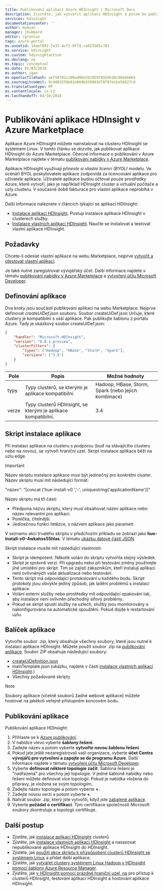 ```yaml
---
title: Publikování aplikací Azure HDInsight | Microsoft Docs
description: Zjistěte, jak vytvořit aplikaci HDInsight a potom ho publikovat na webu Azure Marketplace.
services: hdinsight
documentationcenter: ''
author: mumian
manager: jhubbard
editor: cgronlun
tags: azure-portal
ms.assetid: 14aef891-7a37-4cf1-8f7d-ca923565c783
ms.service: hdinsight
ms.custom: hdinsightactive
ms.devlang: na
ms.topic: conceptual
ms.date: 01/03/2018
ms.author: jgao
ms.openlocfilehash: aef54782c200ad0be261959705b9b10cd0ebb064
ms.sourcegitcommit: 9cdd83256b82e664bd36991d78f87ea1e56827cd
ms.translationtype: MT
ms.contentlocale: cs-CZ
ms.lasthandoff: 04/16/2018
---
```

# <a name="publish-an-hdinsight-application-in-the-azure-marketplace"></a>Publikování aplikace HDInsight v Azure Marketplace
Aplikace Azure HDInsight můžete nainstalovat na clusteru HDInsight se systémem Linux. V tomto článku se dozvíte, jak publikovat aplikace HDInsight do Azure Marketplace. Obecné informace o publikování v Azure Marketplace najdete v tématu [publikování nabídky v Azure Marketplace](../marketplace-publishing/marketplace-publishing-getting-started.md).

Aplikace HDInsight využívají *přineste si vlastní licenci (BYOL)* modelu. Ve scénáři BYOL poskytovatele aplikace zodpovídá za licencování aplikace pro uživatele aplikace. Uživatelé aplikace budou účtovat pouze prostředky Azure, které vytvoří, jako je například HDInsight cluster a virtuální počítače a uzly clusteru. V současné době fakturace pro vlastní aplikace neprobíhá v Azure.

Další informace naleznete v článcích týkající se aplikací HDInsight:

* [Instalace aplikací HDInsight](hdinsight-apps-install-applications.md). Postup instalace aplikace HDInsight v clusterech služby.
* [Instalace vlastních aplikací HDInsight](hdinsight-apps-install-custom-applications.md). Naučte se instalovat a testovat vlastní aplikace HDInsight.

## <a name="prerequisites"></a>Požadavky
Chcete-li odeslat vlastní aplikace na webu Marketplace, nejprve [vytvořit a otestovat vlastní aplikaci](hdinsight-apps-install-custom-applications.md).

Je také nutné zaregistrovat vývojářský účet. Další informace najdete v tématu [publikování nabídky v Azure Marketplace](../marketplace-publishing/marketplace-publishing-getting-started.md) a [vytvoření účtu Microsoft Developer](../marketplace-publishing/marketplace-publishing-accounts-creation-registration.md).

## <a name="define-the-application"></a>Definování aplikace
Dva kroky jsou součástí publikování aplikací na webu Marketplace. Nejprve definovat *createUiDef.json* souboru. Soubor createUiDef.json Určuje, které clustery je kompatibilní s vaší aplikace. Pak publikujte šablonu z portálu Azure. Tady je ukázkový soubor createUiDef.json:

```json
{
    "handler": "Microsoft.HDInsight",
    "version": "0.0.1-preview",
    "clusterFilters": {
        "types": ["Hadoop", "HBase", "Storm", "Spark"],
        "versions": ["3.6"]
    }
}
```

| Pole | Popis | Možné hodnoty |
| --- | --- | --- |
| typy |Typy clusterů, se kterými je aplikace kompatibilní. |Hadoop, HBase, Storm, Spark (nebo jejich kombinace) |
| verze |Typy clusterů HDInsight, se kterými je aplikace kompatibilní. |3.4 |

## <a name="application-installation-script"></a>Skript instalace aplikace
Při instalaci aplikace na clusteru s podporou (buď na stávajícího clusteru nebo na novou), se vytvoří hraniční uzel. Skript instalace aplikace běží na uzlu edge.

  > [!IMPORTANT]
  > Název skriptu instalace aplikace musí být jedinečný pro konkrétní cluster. Název skriptu musí mít následující formát:
  > 
  > "název": "[concat ('hue-install-v0 ','-', uniquestring('applicationName')]"
  > 
  > Název skriptu má tři části:
  > 
  > * Předpona názvu skriptu, který musí obsahovat název aplikace nebo název relevantní pro aplikaci.
  > * Pomlčka, čitelnější.
  > * Jedinečnou funkci řetězce, s názvem aplikace jako parametr.
  > 
  > V seznamu akcí trvalého skriptu v předchozím příkladu se zobrazí jako **hue-install-v0-4wkahss55hlas**. V tématu [ukázku datové části JSON](https://raw.githubusercontent.com/hdinsight/Iaas-Applications/master/Hue/azuredeploy.json).
  > 

Skript instalace musíte mít následující vlastnosti:
* Skript je idempotent. Několik volání do skriptu vytvořila stejný výsledek.
* Skript je správně verzí. Při upgradu nebo při testování změny používejte jiné umístění pro skript. Tím se zajistí zákazníkům, kteří instalují aplikaci není ovlivněných vaše aktualizace nebo testování. 
* Tento skript má odpovídající protokolování u každého bodu. Skript protokoly jsou obvykle jediný způsob, jak ladění problémů s instalací aplikace.
* Volání externí služby nebo prostředky mít odpovídající opakování tak, aby instalace není ovlivněn přechodný síťový problémy.
* Pokud se skript spustí služby na uzlech, služby jsou monitorovány a nakonfigurována na automatické spouštění. Pokud dojde k restartování uzlu.

## <a name="package-the-application"></a>Balíček aplikace
Vytvořte soubor .zip, který obsahuje všechny soubory, které jsou nutné k instalaci aplikace HDInsight. Můžete použít soubor .zip na [publikování aplikace](#publish-application). Soubor ZIP obsahuje následující soubory:

* [createUiDefinition.json](#define-application)
* mainTemplate.json (ukázku, najdete v části [instalace vlastních aplikací HDInsight](hdinsight-apps-install-custom-applications.md).)
* Všechny požadované skripty

> [!NOTE]
> Soubory aplikace (včetně souborů žádné webové aplikace) můžete hostovat na jakékoli veřejně přístupném koncovém bodu.
> 

## <a name="publish-the-application"></a>Publikování aplikace
Publikování aplikace HDInsight:

1. Přihlaste se k [Azure publikování](https://publish.windowsazure.com/).
2. V nabídce vlevo vyberte **šablony řešení**.
3. Zadejte název a potom vyberte **vytvořte novou šablonu řešení**.
4. Pokud jste ještě nezaregistrovali vaší organizace, vyberte **účet Centra vývojářů pro vytvoření a zapojte se do programu Azure**.  Další informace najdete v tématu [vytvoření účtu Microsoft Developer](../marketplace-publishing/marketplace-publishing-accounts-creation-registration.md).
5. Vyberte **definovat některé topologie začít**. Šablona řešení je "nadřazená" pro všechny její topologie. V jedné šabloně nabídky nebo řešení můžete definovat více topologií. Pokud je nabídka vložena do přípravy, je vložena se svým topologiím. 
6. Zadejte název topologie a potom vyberte **+**.
7. Zadejte novou verzi a potom vyberte **+**.
8. Nahrát soubor .zip, který jste vytvořili, když jste [zabalené aplikace](#package-application).  
9. Vyberte **požádat o certifikaci**. Tým certifikace společnosti Microsoft soubory zkontroluje a topologii certifikuje.

## <a name="next-steps"></a>Další postup
* Zjistěte, jak [instalace aplikací HDInsight](hdinsight-apps-install-applications.md) clusterů.
* Zjistěte, jak [instalace vlastních aplikací HDInsight](hdinsight-apps-install-custom-applications.md) a nasazovat nepublikované aplikace HDInsight do HDInsight.
* Zjistěte, jak [použití akce skriptu k přizpůsobení clusterů HDInsight se systémem Linux](hdinsight-hadoop-customize-cluster-linux.md) a přidat další aplikace. 
* Zjistěte, jak [vytvářet clustery systémem Linux Hadoop v HDInsight pomocí šablony Azure Resource Manager](hdinsight-hadoop-create-linux-clusters-arm-templates.md).
* Zjistěte, jak [v HDInsight pomocí prázdné hraniční uzel, na](hdinsight-apps-use-edge-node.md) pro přístup k clusterů HDInsight, testování aplikací HDInsight a hostování aplikace HDInsight.

